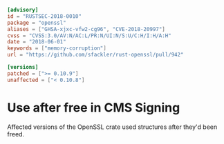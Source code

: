 ```toml
[advisory]
id = "RUSTSEC-2018-0010"
package = "openssl"
aliases = ["GHSA-xjxc-vfw2-cg96", "CVE-2018-20997"]
cvss = "CVSS:3.0/AV:N/AC:L/PR:N/UI:N/S:U/C:H/I:H/A:H"
date = "2018-06-01"
keywords = ["memory-corruption"]
url = "https://github.com/sfackler/rust-openssl/pull/942"

[versions]
patched = [">= 0.10.9"]
unaffected = ["< 0.10.8"]
```

# Use after free in CMS Signing

Affected versions of the OpenSSL crate used structures after they'd been freed.
